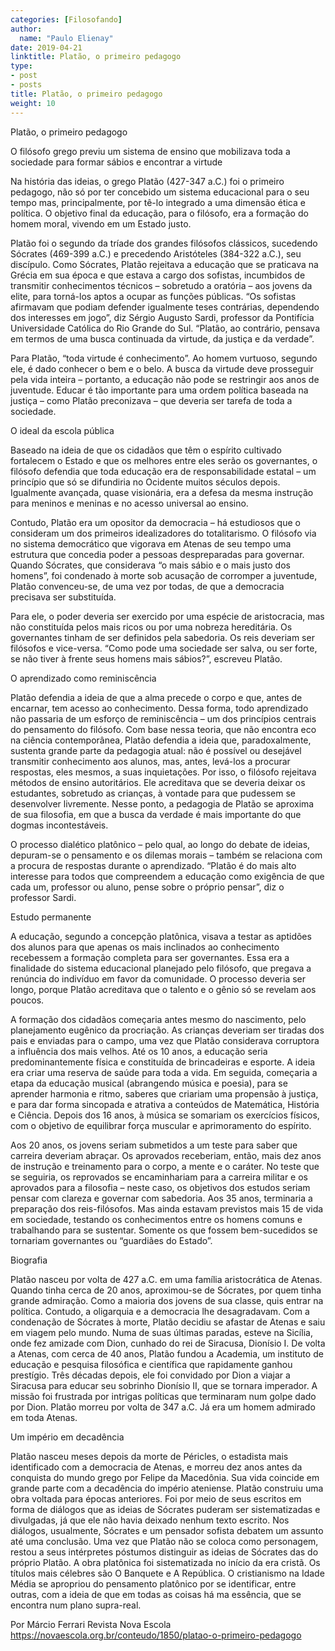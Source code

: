 ```yaml
---
categories: [Filosofando]
author:
  name: "Paulo Elienay"
date: 2019-04-21
linktitle: Platão, o primeiro pedagogo
type:
- post
- posts
title: Platão, o primeiro pedagogo
weight: 10
---
```


Platão, o primeiro pedagogo

O filósofo grego previu um sistema de ensino que mobilizava toda a sociedade para formar sábios e encontrar a virtude

Na história das ideias, o grego Platão (427-347 a.C.) foi o primeiro pedagogo, não só por ter concebido um sistema educacional para o seu tempo mas, principalmente, por tê-lo integrado a uma dimensão ética e política. O objetivo final da educação, para o filósofo, era a formação do homem moral, vivendo em um Estado justo.
    
Platão foi o segundo da tríade dos grandes filósofos clássicos, sucedendo Sócrates (469-399 a.C.) e precedendo Aristóteles (384-322 a.C.), seu discípulo. Como Sócrates, Platão rejeitava a educação que se praticava na Grécia em sua época e que estava a cargo dos sofistas, incumbidos de transmitir conhecimentos técnicos – sobretudo a oratória – aos jovens da elite, para torná-los aptos a ocupar as funções públicas. “Os sofistas afirmavam que podiam defender igualmente teses contrárias, dependendo dos interesses em jogo”, diz Sérgio Augusto Sardi, professor da Pontifícia Universidade Católica do Rio Grande do Sul. “Platão, ao contrário, pensava em termos de uma busca continuada da virtude, da justiça e da verdade”.
           
Para Platão, “toda virtude é conhecimento”. Ao homem vurtuoso, segundo ele, é dado conhecer o bem e o belo. A busca da virtude deve prosseguir pela vida inteira – portanto, a educação não pode se restringir aos anos de juventude. Educar é tão importante para uma ordem política baseada na justiça – como Platão preconizava – que deveria ser tarefa de toda a sociedade.

O ideal da escola pública

Baseado na ideia de que os cidadãos que têm o espírito cultivado fortalecem o Estado e que os melhores entre eles serão os governantes, o filósofo defendia que toda educação era de responsabilidade estatal – um princípio que só se difundiria no Ocidente muitos séculos depois. Igualmente avançada, quase visionária, era a defesa da mesma instrução para meninos e meninas e no acesso universal ao ensino.

Contudo, Platão era um opositor da democracia – há estudiosos que o consideram um dos primeiros idealizadores do totalitarismo. O filósofo via no sistema democrático que vigorava em Atenas de seu tempo uma estrutura que concedia poder a pessoas despreparadas para governar. Quando Sócrates, que considerava “o mais sábio e o mais justo dos homens”, foi condenado à morte sob acusação de corromper a juventude, Platão convenceu-se, de uma vez por todas, de que a democracia precisava ser substituída.

Para ele, o poder deveria ser exercido por uma espécie de aristocracia, mas não constituída pelos mais ricos ou por uma nobreza hereditária. Os governantes tinham de ser definidos pela sabedoria. Os reis deveriam ser filósofos e vice-versa. “Como pode uma sociedade ser salva, ou ser forte, se não tiver à frente seus homens mais sábios?”, escreveu Platão.

O aprendizado como reminiscência

Platão defendia a ideia de que a alma precede o corpo e que, antes de encarnar, tem acesso ao conhecimento. Dessa forma, todo aprendizado não passaria de um esforço de reminiscência – um dos princípios centrais do pensamento do filósofo. Com base nessa teoria, que não encontra eco na ciência contemporânea, Platão defendia a ideia que, paradoxalmente, sustenta grande parte da pedagogia atual: não é possível ou desejável transmitir conhecimento aos alunos, mas, antes, levá-los a procurar respostas, eles mesmos, a suas inquietações. Por isso, o filósofo rejeitava métodos de ensino autoritários. Ele acreditava que se deveria deixar os estudantes, sobretudo as crianças, à vontade para que pudessem se desenvolver livremente. Nesse ponto, a pedagogia de Platão se aproxima de sua filosofia, em que a busca da verdade é mais importante do que dogmas incontestáveis.

O processo dialético platônico – pelo qual, ao longo do debate de ideias, depuram-se o pensamento e os dilemas morais – também se relaciona com a procura de respostas durante o aprendizado. “Platão é do mais alto interesse para todos que compreendem a educação como exigência de que cada um, professor ou aluno, pense sobre o próprio pensar”, diz o professor Sardi.

Estudo permanente

A educação, segundo a concepção platônica, visava a testar as aptidões dos alunos para que apenas os mais inclinados ao conhecimento recebessem a formação completa para ser governantes. Essa era a finalidade do sistema educacional planejado pelo filósofo, que pregava a renúncia do indivíduo em favor da comunidade. O processo deveria ser longo, porque Platão acreditava que o talento e o gênio só se revelam aos poucos.

A formação dos cidadãos começaria antes mesmo do nascimento, pelo planejamento eugênico da procriação. As crianças deveriam ser tiradas dos pais e enviadas para o campo, uma vez que Platão considerava corruptora a influência dos mais velhos. Até os 10 anos, a educação seria predominantemente física e constituída de brincadeiras e esporte. A ideia era criar uma reserva de saúde para toda a vida. Em seguida, começaria a etapa da educação musical (abrangendo música e poesia), para se aprender harmonia e ritmo, saberes que criariam uma propensão à justiça, e para dar forma sincopada e atrativa a conteúdos de Matemática, História e Ciência. Depois dos 16 anos, à música se somariam os exercícios físicos, com o objetivo de equilibrar força muscular e aprimoramento do espírito.

Aos 20 anos, os jovens seriam submetidos a um teste para saber que carreira deveriam abraçar. Os aprovados receberiam, então, mais dez anos de instrução e treinamento para o corpo, a mente e o caráter. No teste que se seguiria, os reprovados se encaminhariam para a carreira militar e os aprovados para a filosofia – neste caso, os objetivos dos estudos seriam pensar com clareza e governar com sabedoria. Aos 35 anos, terminaria a preparação dos reis-filósofos. Mas ainda estavam previstos mais 15 de vida em sociedade, testando os conhecimentos entre os homens comuns e trabalhando para se sustentar. Somente os que fossem bem-sucedidos se tornariam governantes ou “guardiães do Estado”.

Biografia

Platão nasceu por volta de 427 a.C. em uma família aristocrática de Atenas. Quando tinha cerca de 20 anos, aproximou-se de Sócrates, por quem tinha grande admiração. Como a maioria dos jovens de sua classe, quis entrar na política. Contudo, a oligarquia e a democracia lhe desagradavam. Com a condenação de Sócrates à morte, Platão decidiu se afastar de Atenas e saiu em viagem pelo mundo. Numa de suas últimas paradas, esteve na Sicília, onde fez amizade com Dion, cunhado do rei de Siracusa, Dionísio I. De volta a Atenas, com cerca de 40 anos, Platão fundou a Academia, um instituto de educação e pesquisa filosófica e científica que rapidamente ganhou prestígio. Três décadas depois, ele foi convidado por Dion a viajar a Siracusa para educar seu sobrinho Dionísio II, que se tornara imperador. A missão foi frustrada por intrigas políticas que terminaram num golpe dado por Dion. Platão morreu por volta de 347 a.C. Já era um homem admirado em toda Atenas.

Um império em decadência

Platão nasceu meses depois da morte de Péricles, o estadista mais identificado com a democracia de Atenas, e morreu dez anos antes da conquista do mundo grego por Felipe da Macedônia. Sua vida coincide em grande parte com a decadência do império ateniense. Platão construiu uma obra voltada para épocas anteriores. Foi por meio de seus escritos em forma de diálogos que as ideias de Sócrates puderam ser sistematizadas e divulgadas, já que ele não havia deixado nenhum texto escrito. Nos diálogos, usualmente, Sócrates e um pensador sofista debatem um assunto até uma conclusão. Uma vez que Platão não se coloca como personagem, restou a seus intérpretes póstumos distinguir as ideias de Sócrates das do próprio Platão. A obra platônica foi sistematizada no início da era cristã. Os títulos mais célebres são O Banquete e A República. O cristianismo na Idade Média se apropriou do pensamento platônico por se identificar, entre outras, com a ideia de que em todas as coisas há ma essência, que se encontra num plano supra-real.

Por Márcio Ferrari
Revista Nova Escola
https://novaescola.org.br/conteudo/1850/platao-o-primeiro-pedagogo
